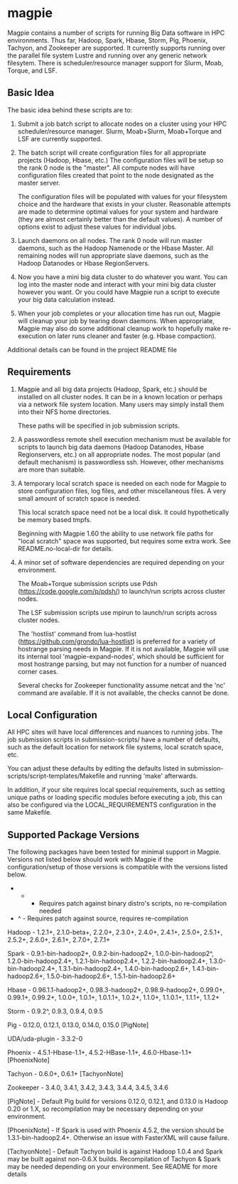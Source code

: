 magpie
======

Magpie contains a number of scripts for running Big Data software in
HPC environments.  Thus far, Hadoop, Spark, Hbase, Storm, Pig,
Phoenix, Tachyon, and Zookeeper are supported.  It currently supports
running over the parallel file system Lustre and running over any
generic network filesytem.  There is scheduler/resource manager
support for Slurm, Moab, Torque, and LSF.

Basic Idea
----------

The basic idea behind these scripts are to:

1) Submit a job batch script to allocate nodes on a cluster using your
   HPC scheduler/resource manager.  Slurm, Moab+Slurm, Moab+Torque and
   LSF are currently supported.

2) The batch script will create configuration files for all
   appropriate projects (Hadoop, Hbase, etc.)  The configuration files
   will be setup so the rank 0 node is the "master".  All compute
   nodes will have configuration files created that point to the node
   designated as the master server.

   The configuration files will be populated with values for your
   filesystem choice and the hardware that exists in your cluster.
   Reasonable attempts are made to determine optimal values for your
   system and hardware (they are almost certainly better than the
   default values).  A number of options exist to adjust these values
   for individual jobs.

3) Launch daemons on all nodes.  The rank 0 node will run master
   daemons, such as the Hadoop Namenode or the Hbase Master.  All
   remaining nodes will run appropriate slave daemons, such as the
   Hadoop Datanodes or Hbase RegionServers.

4) Now you have a mini big data cluster to do whatever you want.  You
   can log into the master node and interact with your mini big data
   cluster however you want.  Or you could have Magpie run a script to
   execute your big data calculation instead.

5) When your job completes or your allocation time has run out, Magpie
   will cleanup your job by tearing down daemons.  When appropriate,
   Magpie may also do some additional cleanup work to hopefully make
   re-execution on later runs cleaner and faster (e.g. Hbase
   compaction).

Additional details can be found in the project README file

Requirements
------------

1) Magpie and all big data projects (Hadoop, Spark, etc.) should be
   installed on all cluster nodes.  It can be in a known location or
   perhaps via a network file system location.  Many users may simply
   install them into their NFS home directories.

   These paths will be specified in job submission scripts.

2) A passwordless remote shell execution mechanism must be available
   for scripts to launch big data daemons (Hadoop Datanodes, Hbase
   Regionservers, etc.) on all appropriate nodes.  The most popular
   (and default mechanism) is passwordless ssh.  However, other
   mechanisms are more than suitable.

3) A temporary local scratch space is needed on each node for Magpie
   to store configuration files, log files, and other miscellaneous
   files.  A very small amount of scratch space is needed.

   This local scratch space need not be a local disk.  It could
   hypothetically be memory based tmpfs.

   Beginning with Magpie 1.60 the ability to use network file paths
   for "local scratch" space was supported, but requires some extra
   work.  See README.no-local-dir for details.

4) A minor set of software dependencies are required depending on your
   environment.

   The Moab+Torque submission scripts use Pdsh
   (https://code.google.com/p/pdsh/) to launch/run scripts across
   cluster nodes.

   The LSF submission scripts use mpirun to launch/run scripts across
   cluster nodes.

   The 'hostlist' command from lua-hostlist
   (https://github.com/grondo/lua-hostlist) is preferred for a variety
   of hostrange parsing needs in Magpie.  If it is not available,
   Magpie will use its internal tool 'magpie-expand-nodes', which
   should be sufficient for most hostrange parsing, but may not
   function for a number of nuanced corner cases.

   Several checks for Zookeeper functionality assume netcat and the
   'nc' command are available.  If it is not available, the checks
   cannot be done.

Local Configuration
-------------------

All HPC sites will have local differences and nuances to running jobs.
The job submission scripts in submission-scripts/ have a number of
defaults, such as the default location for network file systems, local
scratch space, etc.

You can adjust these defaults by editing the defaults listed in
submission-scripts/script-templates/Makefile and running 'make'
afterwards.

In addition, if your site requires local special requirements, such as
setting unique paths or loading specific modules before executing a
job, this can also be configured via the LOCAL_REQUIREMENTS
configuration in the same Makefile.

Supported Package Versions
--------------------------

The following packages have been tested for minimal support in Magpie.
Versions not listed below should work with Magpie if the
configuration/setup of those versions is compatible with the versions
listed below.

* + - Requires patch against binary distro's scripts, no re-compilation needed
* ^ - Requires patch against source, requires re-compilation

Hadoop - 1.2.1+, 2.1.0-beta+, 2.2.0+, 2.3.0+, 2.4.0+, 2.4.1+, 2.5.0+,
         2.5.1+, 2.5.2+, 2.6.0+, 2.6.1+, 2.7.0+, 2.7.1+

Spark - 0.9.1-bin-hadoop2+, 0.9.2-bin-hadoop2+, 1.0.0-bin-hadoop2^,
        1.2.0-bin-hadoop2.4+, 1.2.1-bin-hadoop2.4+,
        1.2.2-bin-hadoop2.4+, 1.3.0-bin-hadoop2.4+,
        1.3.1-bin-hadoop2.4+, 1.4.0-bin-hadoop2.6+,
        1.4.1-bin-hadoop2.6+, 1.5.0-bin-hadoop2.6+,
        1.5.1-bin-hadoop2.6+

Hbase - 0.96.1.1-hadoop2+, 0.98.3-hadoop2+, 0.98.9-hadoop2+, 0.99.0+,
        0.99.1+, 0.99.2+, 1.0.0+, 1.0.1+, 1.0.1.1+, 1.0.2+, 1.1.0+,
        1.1.0.1+, 1.1.1+, 1.1.2+

Storm - 0.9.2^, 0.9.3, 0.9.4, 0.9.5

Pig - 0.12.0, 0.12.1, 0.13.0, 0.14.0, 0.15.0 [PigNote]

UDA/uda-plugin - 3.3.2-0

Phoenix - 4.5.1-Hbase-1.1+, 4.5.2-HBase-1.1+, 4.6.0-Hbase-1.1+ [PhoenixNote]

Tachyon - 0.6.0+, 0.6.1+ [TachyonNote]

Zookeeper - 3.4.0, 3.4.1, 3.4.2, 3.4.3, 3.4.4, 3.4.5, 3.4.6

[PigNote] - Default Pig build for versions 0.12.0, 0.12.1, and 0.13.0
      is Hadoop 0.20 or 1.X, so recompilation may be necessary depending on
      your environment.

[PhoenixNote] - If Spark is used with Phoenix 4.5.2, the version should be
      1.3.1-bin-hadoop2.4+. Otherwise an issue with FasterXML will
      cause failure.

[TachyonNote] - Default Tachyon build is against Hadoop 1.0.4 and
      Spark may be built against non-0.6.X builds.  Recompilation of
      Tachyon & Spark may be needed depending on your environment.
      See README for more details
